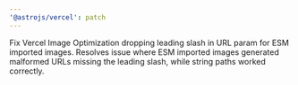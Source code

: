 ```yaml
---
'@astrojs/vercel': patch
---
```


Fix Vercel Image Optimization dropping leading slash in URL param for ESM imported images. Resolves issue where ESM imported images generated malformed URLs missing the leading slash, while string paths worked correctly.
